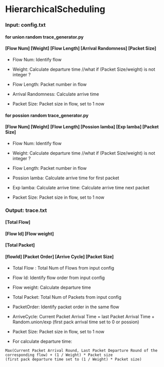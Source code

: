 # HierarchicalScheduling

### Input: config.txt



#### for union random trace_generator.py
#### [Flow Num] [Weight] [Flow Length] [Arrival Randomness] [Packet Size]

- Flow Num: Identify flow

- Weight: Calculate departure time              //what if (Packet Size/weight) is not integer ? 

- Flow Length: Packet number in flow

- Arrival Randomness: Calculate arrive time

- Packet Size: Packet size in flow, set to 1 now



#### for possion random trace_generator.py
#### [Flow Num] [Weight] [Flow Length] [Possion lamba] [Exp lamba] [Packet Size]

- Flow Num: Identify flow

- Weight: Calculate departure time              //what if (Packet Size/weight) is not integer ? 

- Flow Length: Packet number in flow

- Possion lamba: Calculate arrive time for first packet

- Exp lamba: Calculate arrive time: Calculate arrive time next packet

- Packet Size: Packet size in flow, set to 1 now



### Output: trace.txt

#### [Total Flow]
#### [Flow Id] [Flow weight]
#### [Total Packet]
#### [flowId] [Packet Order] [Arrive Cycle] [Packet Size]

- Total Flow : Total Num of Flows from input config

- Flow Id: Identify flow order from input config 

- Flow weight: Calculate departure time 

- Total Packet: Total Num of Packets from input config

- PacketOrder: Identify packet order in the same flow 

- ArriveCycle: Current Packet Arrival Time = last Packet Arrival Time + Random.union/exp
(first pack arrival time set to 0 or possion) 

- Packet Size: Packet size in flow, set to 1 now




- For calculate departure time:
```
Max(Current Packet Arrival Round, Last Packet Departure Round of the corresponding flow) + (1 / Weight) * Packet size  
(first pack departure time set to (1 / Weight) * Packet size)    
```
